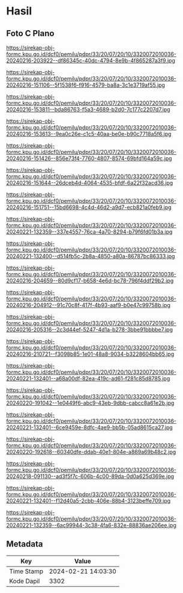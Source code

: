 # Hasil

## Foto C Plano

https://sirekap-obj-formc.kpu.go.id/dcf0/pemilu/pdpr/33/20/07/20/10/3320072010036-20240216-203922--df86345c-40dc-4794-8e9b-4f865287a3f9.jpg

https://sirekap-obj-formc.kpu.go.id/dcf0/pemilu/pdpr/33/20/07/20/10/3320072010036-20240216-151106--5f1538f6-f916-4579-ba8a-3c1e3719af55.jpg

https://sirekap-obj-formc.kpu.go.id/dcf0/pemilu/pdpr/33/20/07/20/10/3320072010036-20240216-153811--bda86763-f5a3-4689-b2d0-7c177c2207d7.jpg

https://sirekap-obj-formc.kpu.go.id/dcf0/pemilu/pdpr/33/20/07/20/10/3320072010036-20240216-153613--9ea0c26e-c1c5-40aa-be0e-b90c7718a5f6.jpg

https://sirekap-obj-formc.kpu.go.id/dcf0/pemilu/pdpr/33/20/07/20/10/3320072010036-20240216-151426--856e73f4-7760-4807-8574-69bfd164a59c.jpg

https://sirekap-obj-formc.kpu.go.id/dcf0/pemilu/pdpr/33/20/07/20/10/3320072010036-20240216-151644--26dceb4d-4064-4535-bfdf-6a22f32acd36.jpg

https://sirekap-obj-formc.kpu.go.id/dcf0/pemilu/pdpr/33/20/07/20/10/3320072010036-20240216-151751--15bd6698-4c4d-46d2-a9d7-ecb821a0feb9.jpg

https://sirekap-obj-formc.kpu.go.id/dcf0/pemilu/pdpr/33/20/07/20/10/3320072010036-20240221-132359--337e4557-76ca-4a70-8294-b79f6fd01b3a.jpg

https://sirekap-obj-formc.kpu.go.id/dcf0/pemilu/pdpr/33/20/07/20/10/3320072010036-20240221-132400--d514fb5c-2b8a-4850-a80a-86787bc86333.jpg

https://sirekap-obj-formc.kpu.go.id/dcf0/pemilu/pdpr/33/20/07/20/10/3320072010036-20240216-204659--80d9cf17-b658-4e6d-bc78-796f4ddf29b2.jpg

https://sirekap-obj-formc.kpu.go.id/dcf0/pemilu/pdpr/33/20/07/20/10/3320072010036-20240216-204912--91c70c8f-417f-4b93-aaf9-b0e47c99758b.jpg

https://sirekap-obj-formc.kpu.go.id/dcf0/pemilu/pdpr/33/20/07/20/10/3320072010036-20240216-205316--2c3d44ef-5247-4d1a-b278-3bbe91bbbbe7.jpg

https://sirekap-obj-formc.kpu.go.id/dcf0/pemilu/pdpr/33/20/07/20/10/3320072010036-20240216-210721--f3098b85-1e01-48a8-9034-b3228604bb65.jpg

https://sirekap-obj-formc.kpu.go.id/dcf0/pemilu/pdpr/33/20/07/20/10/3320072010036-20240221-132401--a68a00df-82ea-419c-ad61-f281c85d8785.jpg

https://sirekap-obj-formc.kpu.go.id/dcf0/pemilu/pdpr/33/20/07/20/10/3320072010036-20240220-191042--1e0449f6-abc9-43eb-9dbb-cabcc8a61e2b.jpg

https://sirekap-obj-formc.kpu.go.id/dcf0/pemilu/pdpr/33/20/07/20/10/3320072010036-20240221-132401--6ce9459e-8dfc-4ae9-bb5b-05ad8615ca27.jpg

https://sirekap-obj-formc.kpu.go.id/dcf0/pemilu/pdpr/33/20/07/20/10/3320072010036-20240220-192618--60340dfe-ddab-40e1-804e-a869a69b48c2.jpg

https://sirekap-obj-formc.kpu.go.id/dcf0/pemilu/pdpr/33/20/07/20/10/3320072010036-20240218-091130--ad3f5f7c-606b-4c00-89da-0d0a625d369e.jpg

https://sirekap-obj-formc.kpu.go.id/dcf0/pemilu/pdpr/33/20/07/20/10/3320072010036-20240221-132401--f12d40a5-2cbb-406e-88b4-3123beffe709.jpg

https://sirekap-obj-formc.kpu.go.id/dcf0/pemilu/pdpr/33/20/07/20/10/3320072010036-20240221-132359--6ac99944-3c38-4fa6-832e-88836ae206ee.jpg


## Metadata

| Key        | Value               |
| ---------- | ------------------- |
| Time Stamp | 2024-02-21 14:03:30 |
| Kode Dapil | 3302                |



